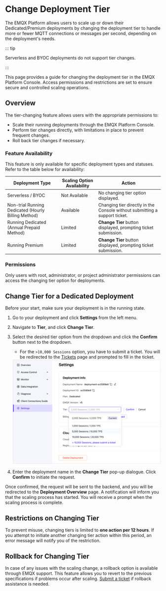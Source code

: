# Change Deployment Tier

The EMQX Platform allows users to scale up or down their Dedicated/Premium deployments by changing the deployment tier to handle more or fewer MQTT connections or messages per second, depending on the deployment's needs.

::: tip

Serverless and BYOC deployments do not support tier changes.

:::

This page provides a guide for changing the deployment tier in the EMQX Platform Console. Access permissions and restrictions are set to ensure secure and controlled scaling operations.

## Overview

The tier-changing feature allows users with the appropriate permissions to:

- Scale their running deployments through the EMQX Platform Console.
- Perform tier changes directly, with limitations in place to prevent frequent changes.
- Roll back tier changes if necessary.

### Feature Availability

This feature is only available for specific deployment types and statuses. Refer to the table below for availability:

| Deployment Type                                     | Scaling Option Availability | Action                                                       |
| --------------------------------------------------- | --------------------------- | ------------------------------------------------------------ |
| Serverless / BYOC                                   | Not Available               | No changing tier option displayed.                           |
| Non-trial Running Dedicated (Hourly Billing Method) | Available                   | Changing tier directly in the Console without submitting a support ticket. |
| Running Dedicated (Annual Prepaid Method)           | Limited                     | **Change Tier** button displayed, prompting ticket submission. |
| Running Premium                                     | Limited                     | **Change Tier** button displayed, prompting ticket submission. |

### Permissions

Only users with root, administrator, or project administrator permissions can access the changing tier option for deployments.

## Change Tier for a Dedicated Deployment

Before your start, make sure your deployment is in the running state.

1. Go to your deployment and click **Settings** from the left menu.

2. Navigate to **Tier**, and click **Change Tier**.

3. Select the desired tier option from the dropdown and click the **Confirm** button next to the dropdown. 

   - For the `>10,000 Sessions` option, you have to submit a ticket. You will be redirected to the [Tickets](../feature/tickets.md) page and prompted to fill in the ticket.

   <img src="./_assets/change_tier.png" alt="change_tier" style="zoom:67%;" />

4. Enter the deployment name in the **Change Tier** pop-up dialogue. Click **Confirm** to initiate the request.

Once confirmed, the request will be sent to the backend, and you will be redirected to the **Deployment Overview** page. A notification will inform you that the scaling process has started. You will receive a prompt when the scaling process is complete.

## Restrictions on Changing Tier

To prevent misuse, changing tiers is limited to **one action per 12 hours**. If you attempt to initiate another changing tier action within this period, an error message will notify you of the restriction.

## Rollback for Changing Tier

In case of any issues with the scaling change, a rollback option is available through EMQX support. This feature allows you to revert to the previous specifications if problems occur after scaling. [Submit a ticket](../feature/tickets.md#create-a-ticket) if rollback assistance is needed.